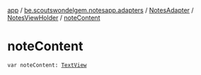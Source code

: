 [app](../../../index.md) / [be.scoutswondelgem.notesapp.adapters](../../index.md) / [NotesAdapter](../index.md) / [NotesViewHolder](index.md) / [noteContent](./note-content.md)

# noteContent

`var noteContent: `[`TextView`](https://developer.android.com/reference/android/widget/TextView.html)